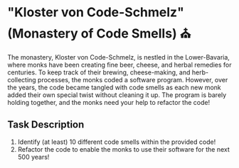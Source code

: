 # "Kloster von Code-Schmelz" (Monastery of Code Smells) ⛪

The monastery, Kloster von Code-Schmelz, is nestled in the Lower-Bavaria, where monks have been creating fine beer, cheese, and herbal remedies for centuries. To keep track of their brewing, cheese-making, and herb-collecting processes, the monks coded a software program. However, over the years, the code became tangled with code smells as each new monk added their own special twist without cleaning it up. The program is barely holding together, and the monks need your help to refactor the code!

## Task Description
1. Identify (at least) 10 different code smells within the provided code!
2. Refactor the code to enable the monks to use their software for the next 500 years!

